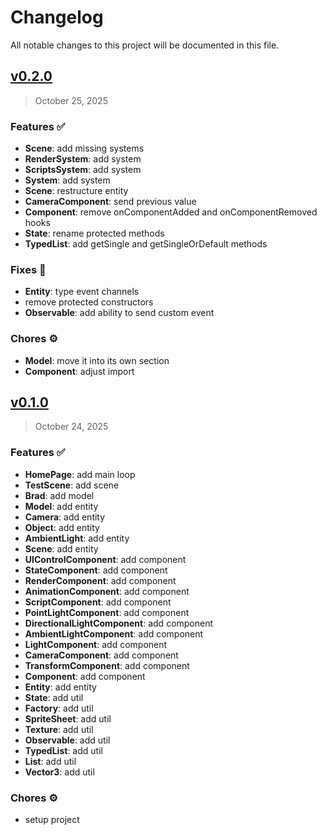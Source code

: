 # Changelog

All notable changes to this project will be documented in this file.

## [v0.2.0](https://github.com/agusmgarcia/next-my-game/tree/v0.2.0)

> October 25, 2025

### Features ✅

- **Scene**: add missing systems
- **RenderSystem**: add system
- **ScriptsSystem**: add system
- **System**: add system
- **Scene**: restructure entity
- **CameraComponent**: send previous value
- **Component**: remove onComponentAdded and onComponentRemoved hooks
- **State**: rename protected methods
- **TypedList**: add getSingle and getSingleOrDefault methods

### Fixes 🎯

- **Entity**: type event channels
- remove protected constructors
- **Observable**: add ability to send custom event

### Chores ⚙️

- **Model**: move it into its own section
- **Component**: adjust import

## [v0.1.0](https://github.com/agusmgarcia/next-my-game/tree/v0.1.0)

> October 24, 2025

### Features ✅

- **HomePage**: add main loop
- **TestScene**: add scene
- **Brad**: add model
- **Model**: add entity
- **Camera**: add entity
- **Object**: add entity
- **AmbientLight**: add entity
- **Scene**: add entity
- **UIControlComponent**: add component
- **StateComponent**: add component
- **RenderComponent**: add component
- **AnimationComponent**: add component
- **ScriptComponent**: add component
- **PointLightComponent**: add component
- **DirectionalLightComponent**: add component
- **AmbientLightComponent**: add component
- **LightComponent**: add component
- **CameraComponent**: add component
- **TransformComponent**: add component
- **Component**: add component
- **Entity**: add entity
- **State**: add util
- **Factory**: add util
- **SpriteSheet**: add util
- **Texture**: add util
- **Observable**: add util
- **TypedList**: add util
- **List**: add util
- **Vector3**: add util

### Chores ⚙️

- setup project
